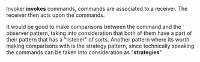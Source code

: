 Invoker **invokes** commands, commands are associated to a receiver.
The receiver then acts upon the commands.

It would be good to make comparisons between the command and the observer pattern,
taking into consideration that both of them have a part of their pattern that has a
"listener" of sorts.
Another pattern where its worth making comparisons with is the strategy pattern,
since technically speaking the commands can be taken into consideration as "**strategies**"